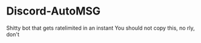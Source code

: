 # Discord-AutoMSG
Shitty bot that gets ratelimited in an instant
You should not copy this, no rly, don't
